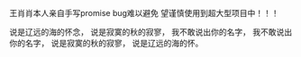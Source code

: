 王肖肖本人亲自手写promise
bug难以避免 望谨慎使用到超大型项目中！！！

说是辽远的海的怀念，
说是寂寞的秋的寂寥，
我不敢说出你的名字，
我不敢说出你的名字，
说是寂寞的秋的寂寥，
说是辽远的海的怀。